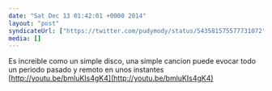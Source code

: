 ```yaml
---
date: "Sat Dec 13 01:42:01 +0000 2014"
layout: "post"
syndicateUrl: ["https://twitter.com/pudymody/status/543581575577731072"]
media: []
---
```

Es increible como un simple disco, una simple cancion puede evocar todo un periodo pasado y remoto en unos instantes [http://youtu.be/bmluKIs4gK4](http://youtu.be/bmluKIs4gK4)